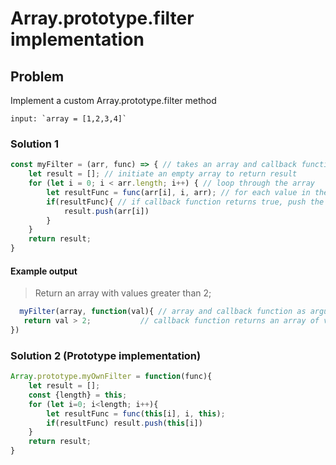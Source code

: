 # Array.prototype.filter implementation

## Problem

Implement a custom Array.prototype.filter method

```
input: `array = [1,2,3,4]`
```

### Solution 1

```JavaScript
const myFilter = (arr, func) => { // takes an array and callback function as arguments
    let result = []; // initiate an empty array to return result
    for (let i = 0; i < arr.length; i++) { // loop through the array
        let resultFunc = func(arr[i], i, arr); // for each value in the array run the callback function and store it in a variable
        if(resultFunc){ // if callback function returns true, push the value to result array
            result.push(arr[i])
        }
    }
    return result;
}

```

#### Example output

> Return an array with values greater than 2;

```JavaScript
  myFilter(array, function(val){ // array and callback function as arguments
   return val > 2;           // callback function returns an array of values greater than 2;
})
```

### Solution 2 (Prototype implementation)

```JavaScript
Array.prototype.myOwnFilter = function(func){
    let result = [];
    const {length} = this;
    for (let i=0; i<length; i++){
        let resultFunc = func(this[i], i, this);
        if(resultFunc) result.push(this[i])
    }
    return result;
}
```
